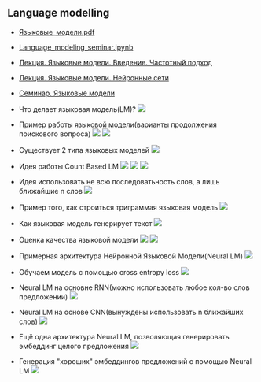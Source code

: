 ## Language modelling

- [Языковые_модели.pdf](Языковые_модели.pdf)
- [Language_modeling_seminar.ipynb](Language_modeling_seminar.ipynb)


- [Лекция. Языковые модели. Введение. Частотный подход](https://www.youtube.com/watch?v=aS2A7b-4uT4&list=PL0Ks75aof3Ti1GDgeePUkCJWn02c0VDA5&index=10)
- [Лекция. Языковые модели. Нейронные сети](https://www.youtube.com/watch?v=-tK7WcE5Wfo&list=PL0Ks75aof3Ti1GDgeePUkCJWn02c0VDA5&index=9)
- [Семинар. Языковые модели](https://www.youtube.com/watch?v=WoYRZEsWIrg&list=PL0Ks75aof3Ti1GDgeePUkCJWn02c0VDA5&index=8&ab_channel=DeepLearningSchool)


- Что делает языковая модель(LM)?
![](../for_readme/08_Language_Modelling/1.png)
- Пример работы языковой модели(варианты продолжения поискового вопроса)
![](../for_readme/08_Language_Modelling/2.png)
![](../for_readme/08_Language_Modelling/3.png)
- Существует 2 типа языковых моделей
![](../for_readme/08_Language_Modelling/4.png)
- Идея работы Count Based LM
![](../for_readme/08_Language_Modelling/5.png)
![](../for_readme/08_Language_Modelling/6.png)
![](../for_readme/08_Language_Modelling/7.png)
- Идея использовать не всю последоватьность слов, а лишь ближайшие n слов
![](../for_readme/08_Language_Modelling/8.png)
- Пример того, как строиться триграммая языковая модель
![](../for_readme/08_Language_Modelling/9.png)
- Как языковая модель генерирует текст
![](../for_readme/08_Language_Modelling/10.png)
- Оценка качества языковой модели
![](../for_readme/08_Language_Modelling/11.png)
![](../for_readme/08_Language_Modelling/12.png)
- Примерная архитектура Нейронной Языковой Модели(Neural LM)
![](../for_readme/08_Language_Modelling/13.png)
- Обучаем модель с помощью cross entropy loss
![](../for_readme/08_Language_Modelling/14.png)
- Neural LM на основне RNN(можно использовать любое кол-во слов предложении)
![](../for_readme/08_Language_Modelling/15.png)
- Neural LM на основе CNN(вынуждены использовать n ближайших слов)
![](../for_readme/08_Language_Modelling/16.png)
- Ещё одна архитектура Neural LM, позволяющая генерировать эмбеддинг целого предложения
![](../for_readme/08_Language_Modelling/16_1.png)
- Генерация "хороших" эмбеддингов предложений с помощью Neural LM 
![](../for_readme/08_Language_Modelling/17.png)